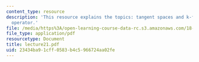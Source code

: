 ```yaml
---
content_type: resource
description: 'This resource explains the topics: tangent spaces and k-forms, the d
  operator.'
file: /media/https%3A/open-learning-course-data-rc.s3.amazonaws.com/18-101-analysis-ii-fall-2005/23434ba91cff0583b4c5966724aa02fe_lecture21.pdf
file_type: application/pdf
resourcetype: Document
title: lecture21.pdf
uid: 23434ba9-1cff-0583-b4c5-966724aa02fe
---
```

